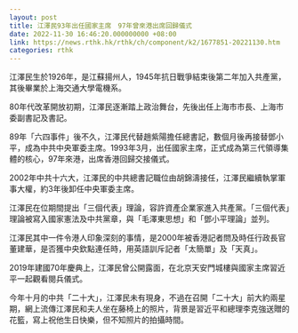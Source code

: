 ```yaml
---
layout: post
title: 江澤民93年出任國家主席　97年曾來港出席回歸儀式
date: 2022-11-30 16:46:20.000000000 +08:00
link: https://news.rthk.hk/rthk/ch/component/k2/1677851-20221130.htm
categories: rthk
---
```


江澤民生於1926年，是江蘇揚州人，1945年抗日戰爭結束後第二年加入共產黨，其後畢業於上海交通大學電機系。
 
80年代改革開放初期，江澤民逐漸踏上政治舞台，先後出任上海市市長、上海市委副書記及書記。
 
89年「六四事件」後不久，江澤民代替趙紫陽擔任總書記，數個月後再接替鄧小平，成為中共中央軍委主席。1993年3月，出任國家主席，正式成為第三代領導集體的核心，97年來港，出席香港回歸交接儀式。
 
2002年中共十六大，江澤民的中共總書記職位由胡錦濤接任，江澤民繼續執掌軍事大權，約3年後卸任中央軍委主席。
 
江澤民在位期間提出「三個代表」理論，容許資產企業家進入共產黨。「三個代表」理論被寫入國家憲法及中共黨章，與「毛澤東思想」和「鄧小平理論」並列。

江澤民其中一件令港人印象深刻的事情，是2000年被香港記者問及時任行政長官董建華，是否獲中央欽點連任時，用英語訓斥記者「太簡單」及「天真」。

2019年建國70年慶典上，江澤民曾公開露面，在北京天安門城樓與國家主席習近平一起觀看閱兵儀式。

今年十月的中共「二十大」，江澤民未有現身，不過在召開「二十大」前大約兩星期，網上流傳江澤民和夫人坐在藤椅上的照片，背景是習近平和總理李克強送贈的花籃，寫上祝他生日快樂，但不知照片的拍攝時間。
